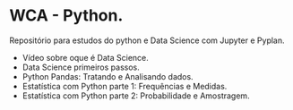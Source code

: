 # WCA - Python.

Repositório para estudos do python e Data Science com Jupyter e Pyplan. 

* Vídeo sobre oque é Data Science.
* Data Science primeiros passos.
* Python Pandas: Tratando e Analisando dados.
* Estatística com Python parte 1: Frequências e Medidas.
* Estatística com Python parte 2: Probabilidade e Amostragem.